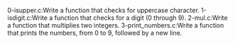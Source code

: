 0-isupper.c:Write a function that checks for uppercase character.
1-isdigit.c:Write a function that checks for a digit (0 through 9).
2-mul.c:Write a function that multiplies two integers.
3-print_numbers.c:Write a function that prints the numbers, from 0 to 9, followed by a new line.

